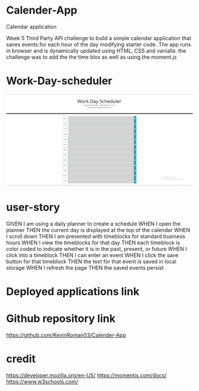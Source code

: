 # Calender-App
Calendar application 

Week 5 Third Party API challenge to build a simple calendar application that saves events for each hour of the day modifying starter code. The app runs in browser and is dynamically updated using HTML, CSS and vanialla. 
the challenge was to add the the time blox as well as using the moment.js

# Work-Day-scheduler 
![Alt text](/Assets/Screenshot%202023-02-22%20214850.png) 

# user-story
GIVEN I am using a daily planner to create a schedule
WHEN I open the planner
THEN the current day is displayed at the top of the calendar
WHEN I scroll down
THEN I am presented with timeblocks for standard business hours
WHEN I view the timeblocks for that day
THEN each timeblock is color coded to indicate whether it is in the past, present, or future
WHEN I click into a timeblock
THEN I can enter an event
WHEN I click the save button for that timeblock
THEN the text for that event is saved in local storage
WHEN I refresh the page
THEN the saved events persist

# Deployed applications link


# Github repository link
https://github.com/KevinRoman03/Calender-App

# credit
https://developer.mozilla.org/en-US/
https://momentjs.com/docs/
https://www.w3schools.com/